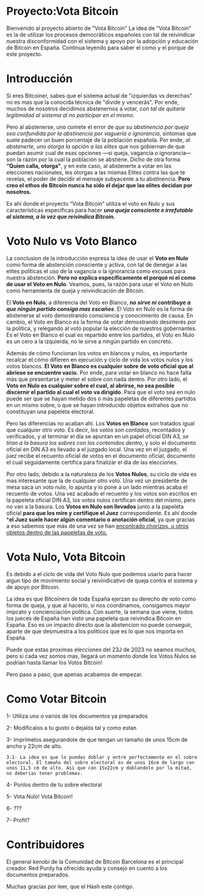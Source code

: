 # Proyecto:Vota Bitcoin

Bienvenido al proyecto abierto de "Vota Bitcoin"
La idea de "Vota Bitcoin" es la de utilizar los procesos democráticos españoles con tal de reivindicar nuestra disconformidad con el sistema y apoyo por la adopción y educación de Bitcoin en España. Continua leyendo para saber el como y el porque de este proyecto.

# Introducción

Si eres Bitcoiner, sabes que el sistema actual de "izquierdas vs derechas" no es mas que la conocida técnica de "divide y vencerás". Por ende, muchos de nosotros decidimos abstenernos a votar, _con tal de quitarle legitimidad al sistema al no participar en el mismo_.

Pero al abstenerse, uno comete el error de *que su abstinencia por queja sea confundida por la abstinencia por vaguería o ignorancia*, síntomas que suele padecer un buen porcentaje de la población española. Por ende, _al abstenerte, uno otorga la opción a las elites_ que nos gobiernan de que puedan asumir cual de esas opciones ––si queja, vagancia o ignorancia–– son la razón por la cual la población se abstiene. Dicho de otra forma **“Quien calla, otorga”**, y en este caso, al abstenerte a votar en las elecciones nacionales, les otorgas a las mismas Elites contra las que te revelas, el poder de decidir el mensaje subyacente a tu abstinencia. **Pero creo el ethos de Bitcoin nunca ha sido el dejar que las elites decidan por nosotros.**

Es ahí donde el proyecto “Vota Bitcoin” utiliza el voto en Nulo y sus características específicas para hacer ***una queja consciente e irrefutable al sistema, a la vez que reivindica Bitcoin.***

# Voto Nulo vs Voto Blanco

La conclusion de la introducción expresa la idea de usar el **Voto en Nulo** como forma de abstención consciente y activa, con tal de denegar a las elites políticas el uso de la vagancia o la ignorancia como excusas para nuestra abstención. **Pero no explica específicamente el porqué ni el como de usar el Voto en Nulo**. Veamos, pues, la razón para usar el Voto en Nulo como herramienta de queja y reivindicación de Bitcoin.

El **Voto en Nulo**, a diferencia del Voto en Blanco, **_no sirve ni contribuye a que ningún partido consiga mas escaños_**. El Voto en Nulo es la forma de abstenerse al voto demostrando consciencia y conocimiento de causa. En cambio, el Voto en Blanco es la forma de votar demostrando desinterés por la política, y relegando al voto popular la elección de nuestros gobernantes. Es el Voto en Blanco el cual es repartido entre los partidos, el Voto en Nulo es un cero a la izquierda, no le sirve a ningún partido en concreto.

Además de cómo funcionan los votos en blancos y nulos, es importante recalcar el cómo difieren en ejecución y ciclo de vida los votos nulos y los votos blancos. **El Voto en Blanco es cualquier sobre de voto oficial que al abriese se encuentre vacío.** Por ende, para votar en blanco no hace falta más que presentarse y meter el sobre con nada dentro. Por otro lado, el **Voto en Nulo es cualquier sobre el cual, al abrirse, no sea posible discernir el partido al cual el voto va dirigido**. Para que el voto sea en nulo puede ser que se hayan metido dos o más papeletas de diferentes partidos en un mismo sobre, o que se hayan introducido objetos extraños que no constituyan una papeleta electoral.

Pero las diferencias no acaban ahí. Los **Votos en Blanco** son tratados igual que cualquier otro voto. Es decir, _los votos son contados_, recontados y verificados, y al terminar el día se apuntan en un papel oficial DIN A3, _se tiran a la basura los sobres con los contenidos dentro_, y solo el documento oficial en DIN A3 es llevado a el juzgado local. Una vez en el juzgado, el juez recibe el recuento oficial de votos en el documento oficial, documento el cual seguidamente certifica para finalizar el día de las elecciones. 

Por otro lado, debido a la naturaleza de los **Votos Nulos**, su ciclo de vida es mas interesante que la de cualquier otro voto. Una vez un presidente de mesa saca un voto nulo, lo apunta y lo pone a un lado mientras acaba el recuento de votos. Una vez acabado el recuento y los votos son escritos en la papeleta oficial DIN A3, los votos nulos certifican dentro del mismo, pero no van a la basura. Los **Votos en Nulo son llevados** junto a la papeleta oficial **para que los mire y certifique el Juez** correspondiente. Es ahí donde ***el Juez suele hacer algún comentario o anotación oficial**, ya que gracias a eso sabemos que más de una vez se han [encontrado chorizos, u otros objetos dentro de las papeletas de voto.](https://www.lasexta.com/elecciones/municipales/que-voto-nulo-como-hace-espana_20230528646ddb3b277db700017484f4.html)

# Vota Nulo, Vota Bitcoin

Es debido a el ciclo de vida del Voto Nulo que podemos usarlo para hacer algun tipo de movimiento social y reivindicativo de queja contra el sistema y de apoyo por Bitcoin.

La idea es que Bitcoiners de toda España ejerzan su derecho de voto como forma de queja, y que al hacerlo, si nos coordinamos, consigamos mayor impcato y concienciación política. Con suerte, la semana que viene, todos los jueces de España han visto una papeleta que reivindica Bitcoin en España. Eso es un impacto directo que la abstencion no puede conseguir, aparte de que desmuestra a los politicos que es lo que nos importa en España.

Puede que estas proximas elecciones del 23J de 2023 no seamos muchos, pero si cada vez somos mas, llegará un momento donde los Votos Nulos se podrian hasta llamar los Votos Bitcoin!

Pero paso a paso, que apenas acabamos de empezar.

# Como Votar Bitcoin

1- Utiliza uno o varios de los documentos ya preparados

2- Modificalos a tu gusto o dejalós tal y como estan

3- Imprimelos asegurandote de que tengan un tamaño de unos 15cm de ancho y 22cm de alto.

    3.1- La idea es que lo puedas doblar y entre perfectamente en el sobre electoral. El tamaño del sobre electoral es de unos 16cm de largo con unos 11,5 cm de alto. Asi que con 15x22cm y doblandolo por la mitad, no deberias tener problemas.
    
4- Ponlos dentro de tu sobre electoral

5- Vota Nulo! Vota Bitcoin!

6- ???

7- Profit?

# Contribuidores

El general kenobi de la Comunidad de Bitcoin Barcelona es el principal creador.
Red Purdy ha ofrecido ayuda y consejo en cuento a los documentos preparados.

Muchas gracias por leer, que el Hash este contigo.

